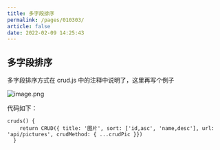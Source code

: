 ```yaml
---
title: 多字段排序
permalink: /pages/010303/
article: false
date: 2022-02-09 14:25:43
---
```


## 多字段排序
多字段排序方式在 crud.js 中的注释中说明了，这里再写个例子

![image.png](https://cxblog.qiniu.zhaohaoyue.love/20240318_1710763109641.png)

代码如下：

```vue
cruds() {
    return CRUD({ title: '图片', sort: ['id,asc', 'name,desc'], url: 'api/pictures', crudMethod: { ...crudPic }})
  }
```

<Vssue :title="$title" />
